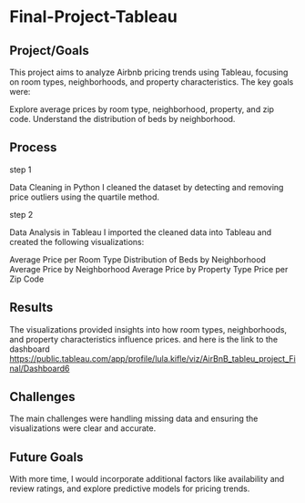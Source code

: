 # Final-Project-Tableau

## Project/Goals
This project aims to analyze Airbnb pricing trends using Tableau, focusing on room types, neighborhoods, and property characteristics. The key goals were:

Explore average prices by room type, neighborhood, property, and zip code.
Understand the distribution of beds by neighborhood.

## Process

step 1

Data Cleaning in Python
I cleaned the dataset by detecting and removing price outliers using the quartile method.

step 2

Data Analysis in Tableau
I imported the cleaned data into Tableau and created the following visualizations:

Average Price per Room Type
Distribution of Beds by Neighborhood
Average Price by Neighborhood
Average Price by Property Type
Price per Zip Code

## Results
 The visualizations provided insights into how room types, neighborhoods, and property characteristics influence prices. and here is the link to the dashboard
https://public.tableau.com/app/profile/lula.kifle/viz/AirBnB_tableu_project_Final/Dashboard6
## Challenges 
The main challenges were handling missing data and ensuring the visualizations were clear and accurate.

## Future Goals
With more time, I would incorporate additional factors like availability and review ratings, and explore predictive models for pricing trends.

